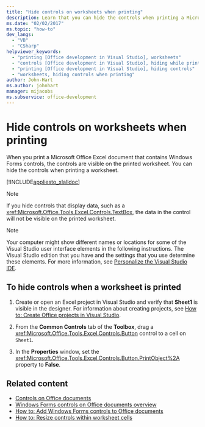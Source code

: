 ```yaml
---
title: "Hide controls on worksheets when printing"
description: Learn that you can hide the controls when printing a Microsoft Office Excel worksheet that contains Windows Forms controls. 
ms.date: "02/02/2017"
ms.topic: "how-to"
dev_langs:
  - "VB"
  - "CSharp"
helpviewer_keywords:
  - "printing [Office development in Visual Studio], worksheets"
  - "controls [Office development in Visual Studio], hiding while printing"
  - "printing [Office development in Visual Studio], hiding controls"
  - "worksheets, hiding controls when printing"
author: John-Hart
ms.author: johnhart
manager: mijacobs
ms.subservice: office-development
---
```

# Hide controls on worksheets when printing

  When you print a Microsoft Office Excel document that contains Windows Forms controls, the controls are visible on the printed worksheet. You can hide the controls when printing a worksheet.

 [!INCLUDE[appliesto_xlalldoc](../vsto/includes/appliesto-xlalldoc-md.md)]

> [!NOTE]
> If you hide controls that display data, such as a <xref:Microsoft.Office.Tools.Excel.Controls.TextBox>, the data in the control will not be visible on the printed worksheet.

> [!NOTE]
> Your computer might show different names or locations for some of the Visual Studio user interface elements in the following instructions. The Visual Studio edition that you have and the settings that you use determine these elements. For more information, see [Personalize the Visual Studio IDE](../ide/personalizing-the-visual-studio-ide.md).

## To hide controls when a worksheet is printed

1. Create or open an Excel project in Visual Studio and verify that **Sheet1** is visible in the designer. For information about creating projects, see [How to: Create Office projects in Visual Studio](../vsto/how-to-create-office-projects-in-visual-studio.md).

2. From the **Common Controls** tab of the **Toolbox**, drag a <xref:Microsoft.Office.Tools.Excel.Controls.Button> control to a cell on `Sheet1`.

3. In the **Properties** window, set the <xref:Microsoft.Office.Tools.Excel.Controls.Button.PrintObject%2A> property to **False**.

## Related content
- [Controls on Office documents](../vsto/controls-on-office-documents.md)
- [Windows Forms controls on Office documents overview](../vsto/windows-forms-controls-on-office-documents-overview.md)
- [How to: Add Windows Forms controls to Office documents](../vsto/how-to-add-windows-forms-controls-to-office-documents.md)
- [How to: Resize controls within worksheet cells](../vsto/how-to-resize-controls-within-worksheet-cells.md)
